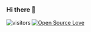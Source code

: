 ### Hi there 👋
![visitors](https://visitor-badge.laobi.icu/badge?page_id=GabrielAlvesDoCarmo)
[![Open Source Love](https://badges.frapsoft.com/os/v1/open-source.svg?v=102)](https://github.com/ellerbrock/open-source-badge/)


<!--
**GabrielAlvesDoCarmo/GabrielAlvesDoCarmo** is a ✨ _special_ ✨ repository because its `README.md` (this file) appears on your GitHub profile.

Here are some ideas to get you started:

- 🔭 I’m currently working on ...
- 🌱 I’m currently learning ...
- 👯 I’m looking to collaborate on ...
- 🤔 I’m looking for help with ...
- 💬 Ask me about ...
- 📫 How to reach me: ...
- 😄 Pronouns: ...
- ⚡ Fun fact: ...
-->
